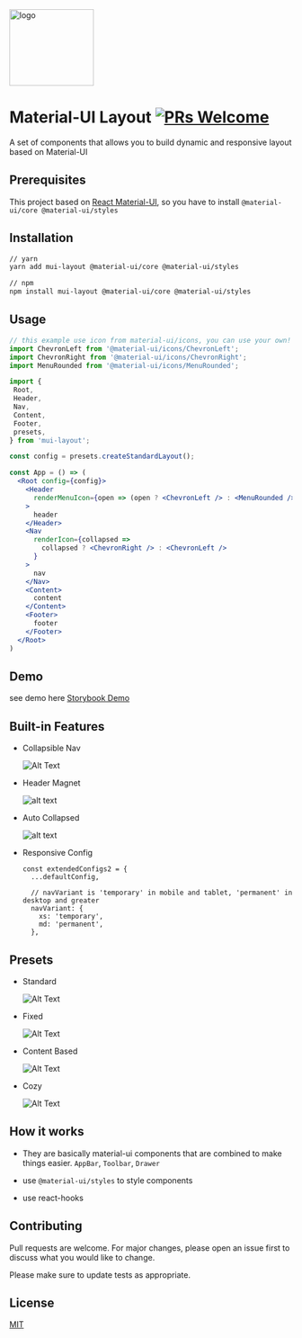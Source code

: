 <img src="https://user-images.githubusercontent.com/18292247/60601737-cb425a00-9ddc-11e9-8cb7-642fa581aa3d.png" alt="logo" width="150" height="136" />

# Material-UI Layout [![PRs Welcome](https://img.shields.io/badge/PRs-welcome-green.svg)](https://github.com/siriwatknp/mui-layout/pulls)

A set of components that allows you to build dynamic and responsive layout based on Material-UI

## Prerequisites
This project based on [React Material-UI](https://material-ui.com/), so you have to install `@material-ui/core @material-ui/styles`

## Installation

```bash
// yarn
yarn add mui-layout @material-ui/core @material-ui/styles

// npm
npm install mui-layout @material-ui/core @material-ui/styles
```

## Usage

```jsx
// this example use icon from material-ui/icons, you can use your own!
import ChevronLeft from '@material-ui/icons/ChevronLeft';
import ChevronRight from '@material-ui/icons/ChevronRight';
import MenuRounded from '@material-ui/icons/MenuRounded';

import {
 Root,
 Header,
 Nav,
 Content,
 Footer,
 presets,
} from 'mui-layout';

const config = presets.createStandardLayout();

const App = () => (
  <Root config={config}>
    <Header
      renderMenuIcon={open => (open ? <ChevronLeft /> : <MenuRounded />)}
    >
      header
    </Header>
    <Nav
      renderIcon={collapsed =>
        collapsed ? <ChevronRight /> : <ChevronLeft />
      }
    >
      nav
    </Nav>
    <Content>
      content
    </Content>
    <Footer>
      footer
    </Footer>
  </Root>
)
```

## Demo
see demo here [Storybook Demo](https://siriwatknp.github.io/mui-layout/?path=/story/welcome--introduction)

## Built-in Features
- Collapsible Nav

  ![Alt Text](https://media.giphy.com/media/1BgIQWDxSNQHZS0HiN/giphy.gif)
- Header Magnet

  ![alt text](https://media.giphy.com/media/L0ZQCiCrFiVKaHb5St/giphy.gif)
- Auto Collapsed

  ![alt text](https://media.giphy.com/media/XbySngD0dtVnHeDq1a/giphy.gif)
- Responsive Config
  ```
  const extendedConfigs2 = {
    ...defaultConfig,
  
    // navVariant is 'temporary' in mobile and tablet, 'permanent' in desktop and greater
    navVariant: {
      xs: 'temporary',
      md: 'permanent',
    },
  ```
  
## Presets
- Standard

  ![Alt Text](https://media.giphy.com/media/1jXGr4qb8dVizIUudS/giphy.gif)
- Fixed

  ![Alt Text](https://media.giphy.com/media/fnW25ZYsCtCyrX2aho/giphy.gif)
- Content Based
  
  ![Alt Text](https://media.giphy.com/media/1ZnFrQUZpCibwtTGj9/giphy.gif)
- Cozy

  ![Alt Text](https://media.giphy.com/media/w9d1LsOBFndXpzV62z/giphy.gif)

## How it works
- They are basically material-ui components that are combined to make things easier.
`AppBar`, `Toolbar`, `Drawer`

- use `@material-ui/styles` to style components

- use react-hooks

## Contributing
Pull requests are welcome. For major changes, please open an issue first to discuss what you would like to change.

Please make sure to update tests as appropriate.

## License
[MIT](https://choosealicense.com/licenses/mit/)
